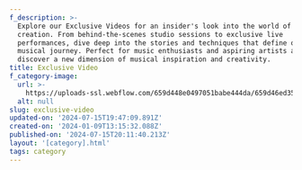 ```yaml
---
f_description: >-
  Explore our Exclusive Videos for an insider's look into the world of music
  creation. From behind-the-scenes studio sessions to exclusive live
  performances, dive deep into the stories and techniques that define our
  musical journey. Perfect for music enthusiasts and aspiring artists alike,
  discover a new dimension of musical inspiration and creativity.
title: Exclusive Video
f_category-image:
  url: >-
    https://uploads-ssl.webflow.com/659d448e0497051babe444da/659d46ed357a1a3b024e89b6_360_F_303408530_Wm93wEfHcADLjw4n83QpqdjrktlP5F4S.jpg
  alt: null
slug: exclusive-video
updated-on: '2024-07-15T19:47:09.891Z'
created-on: '2024-01-09T13:15:32.088Z'
published-on: '2024-07-15T20:11:40.213Z'
layout: '[category].html'
tags: category
---
```



